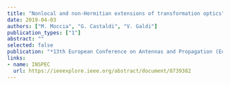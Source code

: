 ```yaml
---
title: "Nonlocal and non-Hermitian extensions of transformation optics"
date: 2019-04-03
authors: ["M. Moccia", "G. Castaldi", "V. Galdi"]
publication_types: ["1"]
abstract: ""
selected: false
publication: "*13th European Conference on Antennas and Propagation (EuCAP)*"
links:
- name: INSPEC
  url: https://ieeexplore.ieee.org/abstract/document/8739382
---
```

